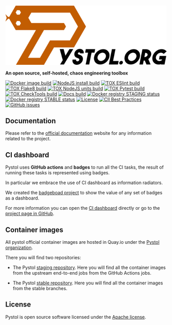![](https://raw.githubusercontent.com/pystol/pystol-docs/master/assets/images/logo_readme.png)

**An open source, self-hosted, chaos engineering toolbox**

  [![Docker image build](https://github.com/pystol/pystol/workflows/docker-image-build/badge.svg?event=push)](https://github.com/pystol/pystol/actions?workflow=docker-image-build)
  [![NodeJS install build](https://github.com/pystol/pystol/workflows/nodejs-install-build/badge.svg?event=push)](https://github.com/pystol/pystol/actions?workflow=nodejs-install-build)
  [![TOX ESlint build](https://github.com/pystol/pystol/workflows/tox-eslint-build/badge.svg?event=push)](https://github.com/pystol/pystol/actions?workflow=tox-eslint-build)
  [![TOX Flake8 build](https://github.com/pystol/pystol/workflows/tox-flake-build/badge.svg?event=push)](https://github.com/pystol/pystol/actions?workflow=tox-flake-build)
  [![TOX NodeJS units build](https://github.com/pystol/pystol/workflows/tox-nodeunits-build/badge.svg?event=push)](https://github.com/pystol/pystol/actions?workflow=tox-nodeunits-build)
  [![TOX Pytest build](https://github.com/pystol/pystol/workflows/tox-pytest-build/badge.svg?event=push)](https://github.com/pystol/pystol/actions?workflow=tox-pytest-build)
  [![TOX CheckTools build](https://github.com/pystol/pystol/workflows/tox-checktools-build/badge.svg?event=push)](https://github.com/pystol/pystol/actions?workflow=tox-checktools-build)
  [![Docs build](https://github.com/pystol/pystol-docs/workflows/jekyll-docs-build/badge.svg?event=push)](https://github.com/pystol/pystol-docs/actions?workflow=jekyll-docs-build)
  [![Docker registry STAGING status](https://quay.io/repository/pystol/pystol-operator-staging/status "Docker registry STAGING status")](https://quay.io/repository/pystol/pystol-operator-staging)
  [![Docker registry STABLE status](https://quay.io/repository/pystol/pystol-operator-stable/status "Docker registry STABLE status")](https://quay.io/repository/pystol/pystol-operator-stable)
  [![License](https://img.shields.io/badge/License-Apache%202.0-blue.svg)](https://opensource.org/licenses/Apache-2.0)
  [![CII Best Practices](https://bestpractices.coreinfrastructure.org/projects/3331/badge)](https://bestpractices.coreinfrastructure.org/projects/3331)
  [![GitHub issues](https://img.shields.io/github/issues/pystol/pystol)](https://github.com/pystol/pystol/issues)

## Documentation

Please refer to the [official documentation](https://docs.pystol.org)
website for any information related to the project.

## CI dashboard

Pystol uses **GitHub actions**
and **badges** to run all the CI
tasks, the result of running these
tasks is represented using badges.

In particular we embrace the use of
CI dashboard as information radiators.

We created the [badgeboad project](https://www.pystol.org/badgeboard)
to show the value of any set of badges as a dashboard.

For more information you can open the
[CI dashboard](https://www.pystol.org/badgeboard)
directly or go to the
[project page in GitHub](https://github.com/pystol/badgeboard).

## Container images

All pystol official container images are hosted in Quay.io under
the [Pystol organization](https://quay.io/organization/pystol).

There you will find two repositories:

* The Pystol [staging repository](https://quay.io/repository/pystol/pystol-operator-staging).
Here you will find all the container images from the upstream end-to-end jobs from the GitHub
Actions jobs.

* The Pystol [stable repository](https://quay.io/repository/pystol/pystol-operator-stable).
Here you will find all the container images from the stable branches.

## License

Pystol is open source software
licensed under the [Apache license](LICENSE).
